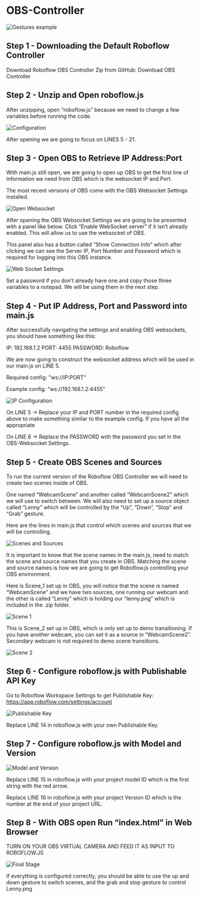 # OBS-Controller

![Gestures example](https://github.com/roboflow-ai/OBS-Controller/blob/main/gestures.gif?raw=true)


## Step 1 - Downloading the Default Roboflow Controller

Download Roboflow OBS Controller Zip from GitHub: Download OBS Controller

## Step 2 - Unzip and Open roboflow.js

After unzipping, open “roboflow.js” because we need to change a few variables before running the code.

![Configuration](https://user-images.githubusercontent.com/113200203/195961968-c16dd970-970f-4417-a65e-f3b9d68cc779.jpg)

After opening we are going to focus on LINES 5 - 21. 

## Step 3 - Open OBS to Retrieve IP Address:Port

With main.js still open, we are going to open up OBS to get the first line of information we need from OBS which is the websocket IP and Port.

The most recent versions of OBS come with the OBS Websocket Settings installed.

![Open Websocket](https://user-images.githubusercontent.com/113200203/195961988-ce723069-20cb-415a-b8c8-dbc1dbba5b83.jpg)

After opening the OBS Websocket Settings we are going to be presented with a panel like below. Click “Enable WebSocket server” if it isn’t already enabled. This will allow us to use the websocket of OBS.

This panel also has a button called “Show Connection Info” which after clicking we can see the Server IP, Port Number and Password which is required for logging into this OBS instance. 

![Web Socket Settings](https://user-images.githubusercontent.com/113200203/195962025-3432ecce-4802-41a1-b1e6-3981466dcff3.jpg)

Set a password if you don’t already have one and copy those three variables to a notepad. We will be using them in the next step.

## Step 4 - Put IP Address, Port and Password into main.js

After successfully navigating the settings and enabling OBS websockets, you should have something like this:

IP: 192.168.1.2
PORT: 4455
PASSWORD: Roboflow

We are now going to construct the websocket address which will be used in our main.js on LINE 5.

Required config: "ws://IP:PORT"

Example config: "ws://192.168.1.2:4455”

![IP Configuration](https://user-images.githubusercontent.com/113200203/195962050-cb9504db-ae59-4c3d-a12a-d2b06385ca0c.png)

On LINE 5 -> Replace your IP and PORT number in the required config above to make something similar to the example config. If you have all the appropriate 

On LINE 6 -> Replace the PASSWORD with the password you set in the OBS-Websocket Settings.

## Step 5 - Create OBS Scenes and Sources

To run the current version of the Roboflow OBS Controller we will need to create two scenes inside of OBS. 

One named “WebcamScene” and another called “WebcamScene2” which we will use to switch between. We will also need to set up a source object called “Lenny” which will be controlled by the “Up”, “Down”, “Stop” and “Grab” gesture.

Here are the lines in main.js that control which scenes and sources that we will be controlling.

![Scenes and Sources](https://user-images.githubusercontent.com/113200203/195962083-ff1779e1-1327-4c5b-a1e3-fb18972d3599.png)

It is important to know that the scene names in the main.js, need to match the scene and source names that you create in OBS. Matching the scene and source names is how we are going to get Roboflow.js controlling your OBS environment. 

Here is Scene_1 set up in OBS, you will notice that the scene is named “WebcamScene” and we have two sources, one running our webcam and the other is called “Lenny” which is holding our “lenny.png” which is included in the .zip folder.

![Scene 1](https://user-images.githubusercontent.com/113200203/195962108-5d316d65-2ad7-45b4-a106-ba562edf047f.jpg)

This is Scene_2 set up in OBS, which is only set up to demo transitioning. If you have another webcam, you can set it as a source in “WebcamScene2”. Secondary webcam is not required to demo scene transitions.

![Scene 2](https://user-images.githubusercontent.com/113200203/195962131-a607434d-dd58-48d7-b3c5-cc01ea70539a.jpg)

## Step 6 - Configure roboflow.js with Publishable API Key

Go to Roboflow Workspace Settings to get Publishable Key: https://app.roboflow.com/settings/account

![Publishable Key](https://user-images.githubusercontent.com/113200203/195962232-b1e7c199-339f-4682-bc5e-e4f5486b9147.jpg)

Replace LINE 14 in roboflow.js with your own Publishable Key.

## Step 7 - Configure roboflow.js with Model and Version

![Model and Version](https://user-images.githubusercontent.com/113200203/195962344-cdeb87f2-8035-47db-bb61-4f6ea2ecd160.png)

Replace LINE 15 in roboflow.js with your project model ID which is the first string with the red arrow.

Replace LINE 16 in roboflow.js with your project Version ID which is the number at the end of your project URL.

## Step 8 - With OBS open Run “index.html” in Web Browser

TURN ON YOUR OBS VIRTUAL CAMERA AND FEED IT AS INPUT TO ROBOFLOW.JS

![Final Stage](https://user-images.githubusercontent.com/113200203/195962491-ef4cce44-39a0-4a06-b555-cec1f9f6daad.png)

If everything is configured correctly, you should be able to use the up and down gesture to switch scenes, and the grab and stop gesture to control Lenny.png

